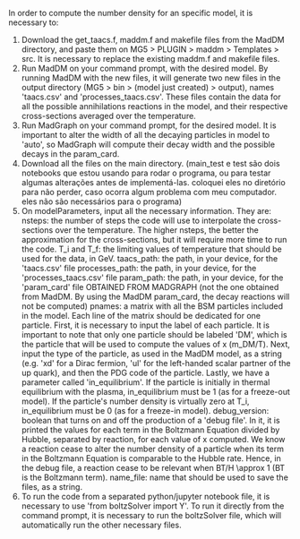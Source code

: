 In order to compute the number density for an specific model, it is necessary to:

1. Download the get_taacs.f, maddm.f and makefile files from the MadDM directory, and paste them on MG5 > PLUGIN > maddm > Templates > src. It is necessary to replace the existing maddm.f and makefile files.
2. Run MadDM on your command prompt, with the desired model.
By running MadDM with the new files, it will generate two new files in the output directory (MG5 > bin > (model just created) > output), names 'taacs.csv' and 'processes_taacs.csv'. These files contain the data for all the possible annihilations reactions in the model, and their respective cross-sections averaged over the temperature.
3. Run MadGraph on your command prompt, for the desired model. It is important to alter the width of all the decaying particles in model to 'auto', so MadGraph will compute their decay width and the possible decays in the param_card.
4. Download all the files on the main directory.
(main_test e test são dois notebooks que estou usando para rodar o programa, ou para testar algumas alterações antes de implementá-las. coloquei eles no diretório para não perder, caso ocorra algum problema com meu computador. eles não são necessários para o programa)
5. On modelParameters, input all the necessary information. They are:
nsteps: the number of steps the code will use to interpolate the cross-sections over the temperature. The higher nsteps, the better the approximation for the cross-sections, but it will require more time to run the code.
T_i and T_f: the limiting values of temperature that should be used for the data, in GeV.
taacs_path: the path, in your device, for the 'taacs.csv' file
processes_path: the path, in your device, for the 'processes_taacs.csv' file
param_path: the path, in your device, for the 'param_card' file OBTAINED FROM MADGRAPH (not the one obtained from MadDM. By using the MadDM param_card, the decay reactions will not be computed)
pnames: a matrix with all the BSM particles included in the model. Each line of the matrix should be dedicated for one particle. First, it is necessary to input the label of each particle. It is important to note that only one particle should be labeled 'DM', which is the particle that will be used to compute the values of x (m_DM/T). Next, input the type of the particle, as used in the MadDM model, as a string (e.g. 'xd' for a Dirac fermion, 'ul' for the left-handed scalar partner of the up quark), and then the PDG code of the particle. Lastly, we have a parameter called 'in_equilibrium'. If the particle is initially in thermal equilibrium with the plasma, in_equilibrium must be 1 (as for a freeze-out model). If the particle's number density is virtually zero at T_i, in_equilibrium must be 0 (as for a freeze-in model).
debug_version: boolean that turns on and off the production of a 'debug file'. In it, it is printed the values for each term in the Boltzmann Equation divided by Hubble, separated by reaction, for each value of x computed. We know a reaction cease to alter the number density of a particle when its term in the Boltzmann Equation is comparable to the Hubble rate. Hence, in the debug file, a reaction cease to be relevant when BT/H \approx 1 (BT is the Boltzmann term).
name_file: name that should be used to save the files, as a string.
6. To run the code from a separated python/jupyter notebook file, it is necessary to use 'from boltzSolver import Y'. To run it directly from the command prompt, it is necessary to run the boltzSolver file, which will automatically run the other necessary files.
